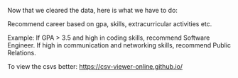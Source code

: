 Now that we cleared the data, here is what we have to do:

Recommend career based on gpa, skills, extracurricular activities etc. 

Example:
If GPA > 3.5 and high in coding skills, recommend Software Engineer.
If high in communication and networking skills, recommend Public Relations.

To view the csvs better: https://csv-viewer-online.github.io/
